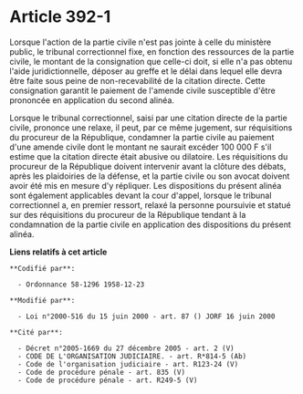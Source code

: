 # Article 392-1

Lorsque l'action de la partie civile n'est pas jointe à celle du ministère public, le tribunal correctionnel fixe, en
fonction des ressources de la partie civile, le montant de la consignation que celle-ci doit, si elle n'a pas obtenu l'aide
juridictionnelle, déposer au greffe et le délai dans lequel elle devra être faite sous peine de non-recevabilité de la
citation directe. Cette consignation garantit le paiement de l'amende civile susceptible d'être prononcée en application du
second alinéa.

Lorsque le tribunal correctionnel, saisi par une citation directe de la partie civile, prononce une relaxe, il peut, par ce
même jugement, sur réquisitions du procureur de la République, condamner la partie civile au paiement d'une amende civile
dont le montant ne saurait excéder 100 000 F s'il estime que la citation directe était abusive ou dilatoire. Les réquisitions
du procureur de la République doivent intervenir avant la clôture des débats, après les plaidoiries de la défense, et la
partie civile ou son avocat doivent avoir été mis en mesure d'y répliquer. Les dispositions du présent alinéa sont également
applicables devant la cour d'appel, lorsque le tribunal correctionnel a, en premier ressort, relaxé la personne poursuivie et
statué sur des réquisitions du procureur de la République tendant à la condamnation de la partie civile en application des
dispositions du présent alinéa.

**Liens relatifs à cet article**

	**Codifié par**:

	  - Ordonnance 58-1296 1958-12-23

	**Modifié par**:

	  - Loi n°2000-516 du 15 juin 2000 - art. 87 () JORF 16 juin 2000

	**Cité par**:

	  - Décret n°2005-1669 du 27 décembre 2005 - art. 2 (V)
	  - CODE DE L'ORGANISATION JUDICIAIRE. - art. R*814-5 (Ab)
	  - Code de l'organisation judiciaire - art. R123-24 (V)
	  - Code de procédure pénale - art. 835 (V)
	  - Code de procédure pénale - art. R249-5 (V)
